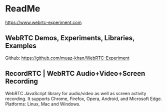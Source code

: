 ReadMe
===

https://www.webrtc-experiment.com

## WebRTC Demos, Experiments, Libraries, Examples

Github: https://github.com/muaz-khan/WebRTC-Experiment

## RecordRTC | WebRTC Audio+Video+Screen Recording

WebRTC JavaScript library for audio/video as well as screen activity recording. It supports Chrome, Firefox, Opera, Android, and Microsoft Edge. Platforms: Linux, Mac and Windows.
